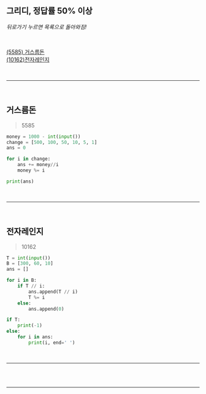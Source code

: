 ## 그리디, 정답률 50% 이상

_뒤로가기 누르면 목록으로 돌아와짐!_

<br>

[(5585) 거스름돈](#거스름돈)  
[(10162)전자레인지](#전자레인지)

<br>

---

<br>

## 거스름돈

> 5585

```python
money = 1000 - int(input())
change = [500, 100, 50, 10, 5, 1]
ans = 0

for i in change:
    ans += money//i
    money %= i

print(ans)
```

<br>

---

<br>

## 전자레인지

> 10162

```python
T = int(input())
B = [300, 60, 10]
ans = []

for i in B:
    if T // i:
        ans.append(T // i)
        T %= i
    else:
        ans.append(0)

if T:
    print(-1)
else:
    for i in ans:
        print(i, end=' ')
```

<br>

---

<br>

<br>

---

<br>
